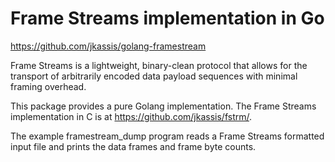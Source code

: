 # Frame Streams implementation in Go

https://github.com/jkassis/golang-framestream

Frame Streams is a lightweight, binary-clean protocol that allows
for the transport of arbitrarily encoded data payload sequences with
minimal framing overhead.

This package provides a pure Golang implementation. The Frame Streams
implementation in C is at https://github.com/jkassis/fstrm/.

The example framestream_dump program reads a Frame Streams formatted
input file and prints the data frames and frame byte counts.
